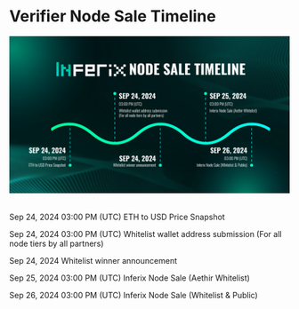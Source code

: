 # Verifier Node Sale Timeline

![](<../../.gitbook/assets/image (11).png>)

\
Sep 24, 2024 03:00 PM (UTC) ETH to USD Price Snapshot

Sep 24, 2024 03:00 PM (UTC) Whitelist wallet address submission (For all node tiers by all partners)

Sep 24, 2024 Whitelist winner announcement

Sep 25, 2024 03:00 PM (UTC) Inferix Node Sale (Aethir Whitelist)

Sep 26, 2024 03:00 PM (UTC) Inferix Node Sale (Whitelist & Public)
